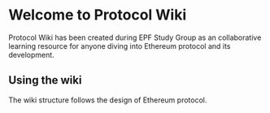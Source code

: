 # Welcome to Protocol Wiki

Protocol Wiki has been created during EPF Study Group as an collaborative learning resource for anyone diving into Ethereum protocol and its development. 

## Using the wiki 

The wiki structure follows the design of Ethereum protocol. 
